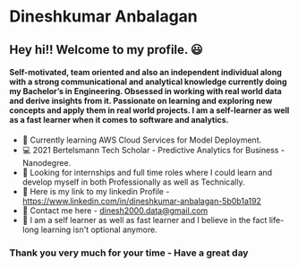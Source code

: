 # Dineshkumar Anbalagan

## Hey hi!! Welcome to my profile. 😃 

#### Self-motivated, team oriented and also an independent individual along with a strong communicational and analytical knowledge currently doing my Bachelor’s in Engineering. Obsessed in working with real world data and derive insights from it. Passionate on learning and exploring new concepts and apply them in real world projects. I am a self-learner as well as a fast learner when it comes to software and analytics. 

*  :dart: Currently learning AWS Cloud Services for Model Deployment.
* :computer: 2021 Bertelsmann Tech Scholar - Predictive Analytics for Business - Nanodegree.
* :monocle_face: Looking for internships and full time roles where I could learn and develop myself in both Professionally as well as Technically.
* 📑  Here is my link to my linkedin Profile -https://www.linkedin.com/in/dineshkumar-anbalagan-5b0b1a192
*  :speech_balloon: Contact me here - dinesh2000.data@gmail.com
*  📕 I am a self learner as well as fast learner and I believe in the fact life-long learning isn't optional anymore. 
### Thank you very much for your time - Have a great day
